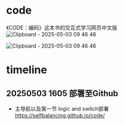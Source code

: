 # code
《CODE：编码》这本书的交互式学习网页中文版
![Clipboard - 2025-05-03 09 46 46](https://github.com/user-attachments/assets/69ed6614-4c9d-4956-bb37-874f12eb3749)


![Clipboard - 2025-05-03 09 46 46](https://github.com/user-attachments/assets/338a99f8-aa55-4047-94ac-2499f4e3c5a5)

# timeline
## 20250503 1605 部署至Github
* 主导航以及第一节 logic and switch部署
https://selfbalancing.github.io/code/

